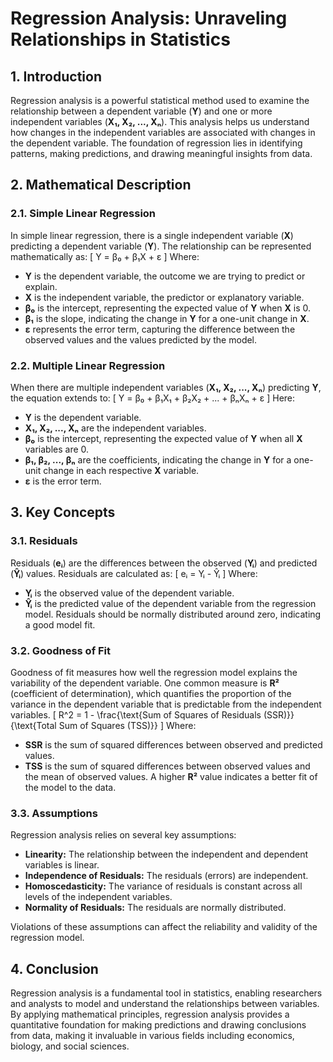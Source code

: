 # Regression Analysis: Unraveling Relationships in Statistics

## 1. Introduction
Regression analysis is a powerful statistical method used to examine the relationship between a dependent variable (**Y**) and one or more independent variables (**X₁, X₂, ..., Xₙ**). This analysis helps us understand how changes in the independent variables are associated with changes in the dependent variable. The foundation of regression lies in identifying patterns, making predictions, and drawing meaningful insights from data.

## 2. Mathematical Description

### 2.1. Simple Linear Regression
In simple linear regression, there is a single independent variable (**X**) predicting a dependent variable (**Y**). The relationship can be represented mathematically as:
\[ Y = β₀ + β₁X + ε \]
Where:
- **Y** is the dependent variable, the outcome we are trying to predict or explain.
- **X** is the independent variable, the predictor or explanatory variable.
- **β₀** is the intercept, representing the expected value of **Y** when **X** is 0.
- **β₁** is the slope, indicating the change in **Y** for a one-unit change in **X**.
- **ε** represents the error term, capturing the difference between the observed values and the values predicted by the model.

### 2.2. Multiple Linear Regression
When there are multiple independent variables (**X₁, X₂, ..., Xₙ**) predicting **Y**, the equation extends to:
\[ Y = β₀ + β₁X₁ + β₂X₂ + ... + βₙXₙ + ε \]
Here:
- **Y** is the dependent variable.
- **X₁, X₂, ..., Xₙ** are the independent variables.
- **β₀** is the intercept, representing the expected value of **Y** when all **X** variables are 0.
- **β₁, β₂, ..., βₙ** are the coefficients, indicating the change in **Y** for a one-unit change in each respective **X** variable.
- **ε** is the error term.

## 3. Key Concepts

### 3.1. Residuals
Residuals (**eᵢ**) are the differences between the observed (**Yᵢ**) and predicted (**Ŷᵢ**) values. Residuals are calculated as:
\[ eᵢ = Yᵢ - Ŷᵢ \]
Where:
- **Yᵢ** is the observed value of the dependent variable.
- **Ŷᵢ** is the predicted value of the dependent variable from the regression model.
Residuals should be normally distributed around zero, indicating a good model fit.

### 3.2. Goodness of Fit
Goodness of fit measures how well the regression model explains the variability of the dependent variable. One common measure is **R²** (coefficient of determination), which quantifies the proportion of the variance in the dependent variable that is predictable from the independent variables.
\[ R^2 = 1 - \frac{\text{Sum of Squares of Residuals (SSR)}}{\text{Total Sum of Squares (TSS)}} \]
Where:
- **SSR** is the sum of squared differences between observed and predicted values.
- **TSS** is the sum of squared differences between observed values and the mean of observed values.
A higher **R²** value indicates a better fit of the model to the data.

### 3.3. Assumptions
Regression analysis relies on several key assumptions:
- **Linearity:** The relationship between the independent and dependent variables is linear.
- **Independence of Residuals:** The residuals (errors) are independent.
- **Homoscedasticity:** The variance of residuals is constant across all levels of the independent variables.
- **Normality of Residuals:** The residuals are normally distributed.

Violations of these assumptions can affect the reliability and validity of the regression model.

## 4. Conclusion
Regression analysis is a fundamental tool in statistics, enabling researchers and analysts to model and understand the relationships between variables. By applying mathematical principles, regression analysis provides a quantitative foundation for making predictions and drawing conclusions from data, making it invaluable in various fields including economics, biology, and social sciences.

